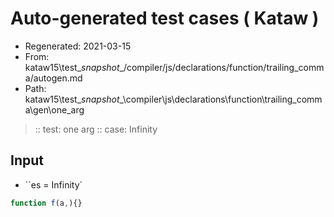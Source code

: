 # Auto-generated test cases ( Kataw )
- Regenerated: 2021-03-15
- From: kataw15\test\__snapshot__/compiler/js/declarations/function/trailing_comma/autogen.md
- Path: kataw15\test\__snapshot__\compiler\js\declarations\function\trailing_comma\gen\one_arg
> :: test: one arg
> :: case: Infinity
## Input
- ``es = Infinity`

`````js
function f(a,){}
`````
